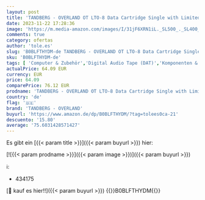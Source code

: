 ```yaml
---
layout: post
title: 'TANDBERG - OVERLAND OT LTO-8 Data Cartridge Single with Limited'
date: 2023-11-22 17:28:36
image: 'https://m.media-amazon.com/images/I/31jF6XRN1iL._SL500_._SL400_.jpg'
comments: true
category: ofertas
author: 'tole.es'
slug: 'B0BLFTHYDM-de TANDBERG - OVERLAND OT LTO-8 Data Cartridge Single with...'
sku: 'B0BLFTHYDM-de'
tags: [ 'Computer & Zubehör','Digital Audio Tape (DAT)','Komponenten & Ersatzteile','Rohlinge & Leermedien','Zubehör','tandberg - overland','🇩🇪', ]
actualPrice: 64.09 EUR
currency: EUR
price: 64.09
comparePrice: 76.12 EUR
prodname: 'TANDBERG - OVERLAND OT LTO-8 Data Cartridge Single with Limited'
country: 'de'
flag: '🇩🇪'
brand: 'TANDBERG - OVERLAND'
buyurl: 'https://www.amazon.de/dp/B0BLFTHYDM/?tag=tolees0ca-21'
descuento: '15.80'
average: '75.6031428571427'
---
```


Es gibt ein [{{< param title >}}]({{< param buyurl >}}) hier:

[![{{< param prodname >}}]({{< param image >}})]({{< param buyurl >}})

ℹ️:

- 434175

[🛒 kauf es hier!!]({{< param buyurl >}})
{{<world>}}B0BLFTHYDM{{</world>}}
